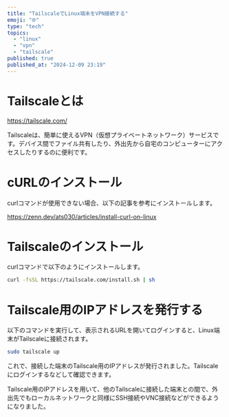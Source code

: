 ```yaml
---
title: "TailscaleでLinux端末をVPN接続する"
emoji: "🌐"
type: "tech"
topics:
  - "linux"
  - "vpn"
  - "tailscale"
published: true
published_at: "2024-12-09 23:19"
---
```


# Tailscaleとは

https://tailscale.com/

Tailscaleは、簡単に使えるVPN（仮想プライベートネットワーク）サービスです。デバイス間でファイル共有したり、外出先から自宅のコンピューターにアクセスしたりするのに便利です。

# cURLのインストール

curlコマンドが使用できない場合、以下の記事を参考にインストールします。

https://zenn.dev/ats030/articles/install-curl-on-linux

# Tailscaleのインストール

curlコマンドで以下のようにインストールします。

```bash
curl -fsSL https://tailscale.com/install.sh | sh
```

# Tailscale用のIPアドレスを発行する

以下のコマンドを実行して、表示されるURLを開いてログインすると、Linux端末がTailscaleに接続されます。

```bash
sudo tailscale up
```

これで、接続した端末のTailscale用のIPアドレスが発行されました。Tailscaleにログインするなどして確認できます。

Tailscale用のIPアドレスを用いて、他のTailscaleに接続した端末との間で、外出先でもローカルネットワークと同様にSSH接続やVNC接続などができるようになりました。